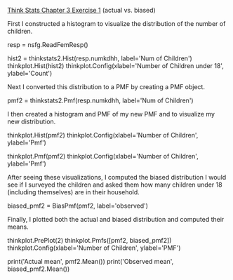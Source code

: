 [Think Stats Chapter 3 Exercise 1](http://greenteapress.com/thinkstats2/html/thinkstats2004.html#toc31) (actual vs. biased)

First I constructed a histogram to visualize the distribution of the number of children.

  resp = nsfg.ReadFemResp()

  hist2 = thinkstats2.Hist(resp.numkdhh, label='Num of Children')
  thinkplot.Hist(hist2)
  thinkplot.Config(xlabel='Number of Children under 18', ylabel='Count')

Next I converted this distribution to a PMF by creating a PMF object. 

  pmf2 = thinkstats2.Pmf(resp.numkdhh, label='Num of Children')
  
I then created a histogram and PMF of my new PMF and to visualize my new distribution.

  thinkplot.Hist(pmf2)
  thinkplot.Config(xlabel='Number of Children', ylabel='Pmf')
  
  thinkplot.Pmf(pmf2)
  thinkplot.Config(xlabel='Number of Children', ylabel='Pmf')
  
After seeing these visualizations, I computed the biased distribution I would see if I surveyed the children and asked them how many children under 18 (including themselves) are in their household.

  biased_pmf2 = BiasPmf(pmf2, label='observed')
  
Finally, I plotted both the actual and biased distribution and computed their means.
  
  thinkplot.PrePlot(2)
  thinkplot.Pmfs([pmf2, biased_pmf2])
  thinkplot.Config(xlabel='Number of Children', ylabel='PMF')
  
  print('Actual mean', pmf2.Mean())
  print('Observed mean', biased_pmf2.Mean())
  
 
